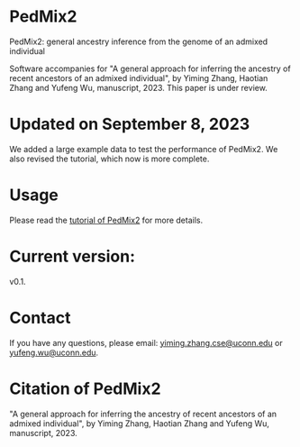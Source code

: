 # PedMix2
PedMix2: general ancestry inference from the genome of an admixed individual

Software accompanies for "A general approach for inferring the ancestry of recent ancestors of an admixed individual", by Yiming Zhang, Haotian Zhang and Yufeng Wu, manuscript, 2023. This paper is under review.

# Updated on September 8, 2023
We added a large example data to test the performance of PedMix2. We also revised the tutorial, which now is more complete.

# Usage
Please read the [tutorial of PedMix2](https://github.com/biotoolscoders/pedmix2/blob/main/PedMix2_Tutorial_v0.1.pdf) for more details.

# Current version:
v0.1. 

# Contact
If you have any questions, please email: yiming.zhang.cse@uconn.edu or yufeng.wu@uconn.edu.

# Citation of PedMix2
"A general approach for inferring the ancestry of recent ancestors of an admixed individual", by Yiming Zhang, Haotian Zhang and Yufeng Wu, manuscript, 2023. 
